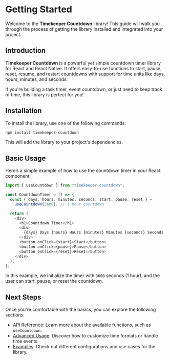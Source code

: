 # Getting Started

Welcome to the **Timekeeper Countdown** library! This guide will walk you through the process of getting the library installed and integrated into your project.

## Introduction

**Timekeeper Countdown** is a powerful yet simple countdown timer library for React and React Native. It offers easy-to-use functions to start, pause, reset, resume, and restart countdowns with support for time units like days, hours, minutes, and seconds.

If you're building a task timer, event countdown, or just need to keep track of time, this library is perfect for you!

## Installation

To install the library, use one of the following commands:

```bash
npm install timekeeper-countdown
```

This will add the library to your project's dependencies.

## Basic Usage

Here’s a simple example of how to use the countdown timer in your React component:

```typescript
import { useCountdown } from "timekeeper-countdown";

const CountdownTimer = () => {
  const { days, hours, minutes, seconds, start, pause, reset } =
    useCountdown(3600); // 1 hour countdown

  return (
    <div>
      <h1>Countdown Timer</h1>
      <div>
        {days} Days {hours} Hours {minutes} Minutes {seconds} Seconds
      </div>
      <button onClick={start}>Start</button>
      <button onClick={pause}>Pause</button>
      <button onClick={reset}>Reset</button>
    </div>
  );
};
```

In this example, we initialize the timer with `3600` seconds (1 hour), and the user can start, pause, or reset the countdown.

## Next Steps

Once you're comfortable with the basics, you can explore the following sections:

- [API Reference](api-reference.md#api-reference): Learn more about the available functions, such as `useCountdown`.
- [Advanced Usage](advanced-usage.md#advanced-usage): Discover how to customize time formats or handle time events.
- [Examples](examples.md#examples): Check out different configurations and use cases for the library.
